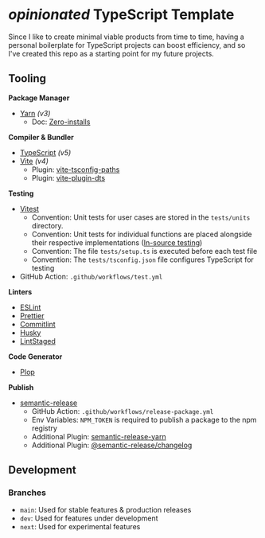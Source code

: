 # _opinionated_ TypeScript Template

Since I like to create minimal viable products from time to time, having a personal boilerplate for TypeScript projects can boost efficiency,
and so I've created this repo as a starting point for my future projects.

## Tooling

**Package Manager**

- [Yarn](https://yarnpkg.com/) _(v3)_
  - Doc: [Zero-installs](https://www.npmjs.com/package/vite-tsconfig-paths)

**Compiler & Bundler**

- [TypeScript](https://www.typescriptlang.org/) _(v5)_
- [Vite](https://vitejs.dev/) _(v4)_
  - Plugin: [vite-tsconfig-paths](https://www.npmjs.com/package/vite-tsconfig-paths)
  - Plugin: [vite-plugin-dts](https://www.npmjs.com/package/vite-plugin-dts)

**Testing**

- [Vitest](https://vitest.dev/)
  - Convention: Unit tests for user cases are stored in the `tests/units` directory.
  - Convention: Unit tests for individual functions are placed alongside their respective implementations ([In-source testing](https://vitest.dev/guide/in-source.html))
  - Convention: The file `tests/setup.ts` is executed before each test file
  - Convention: The `tests/tsconfig.json` file configures TypeScript for testing
- GitHub Action: `.github/workflows/test.yml`

**Linters**

- [ESLint](https://eslint.org/)
- [Prettier](https://prettier.io/)
- [Commitlint](https://commitlint.js.org/#/)
- [Husky](https://typicode.github.io/husky/#/)
- [LintStaged](https://github.com/okonet/lint-staged)

**Code Generator**

- [Plop](https://plopjs.com/)

**Publish**

- [semantic-release](https://semantic-release.gitbook.io/)
  - GitHub Action: `.github/workflows/release-package.yml`
  - Env Variables: `NPM_TOKEN` is required to publish a package to the npm registry
  - Additional Plugin: [semantic-release-yarn](https://github.com/hongaar/semantic-release-yarn)
  - Additional Plugin: [@semantic-release/changelog](https://github.com/semantic-release/changelog)

## Development

### Branches

- `main`: Used for stable features & production releases
- `dev`: Used for features under development
- `next`: Used for experimental features
